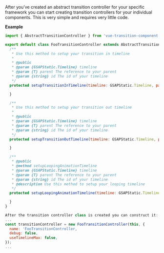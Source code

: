 After you’ve created an abstract transition controller for your specific framework you can start creating transition controllers for your individual components. This is very simple and requires very little code.

**Example**
```javascript
import { AbstractTransitionController } from 'vue-transition-component';

export default class FooTransitionController extends AbstractTransitionController {
  /**
   * Use this method to setup your transition in timeline
   *
   * @public
   * @param {GSAPStatic.Timeline} timeline
   * @param {T} parent The reference to your parent
   * @param {string} id The id of your timeline
   */
  protected setupTransitionInTimeline(timeline: GSAPStatic.Timeline, parent:T, id:string): void {

  }

  /**
   * Use this method to setup your transition out timeline
   *
   * @public
   * @param {GSAPStatic.Timeline} timeline
   * @param {T} parent The reference to your parent
   * @param {string} id The id of your timeline
   */
  protected setupTransitionOutTimeline(timeline: GSAPStatic.Timeline, parent:T, id:string): void {

  }

  /**
   * @public
   * @method setupLoopingAnimationTimeline
   * @param {GSAPStatic.Timeline} timeline
   * @param {T} parent The reference to your parent
   * @param {string} id The id of your timeline
   * @description Use this method to setup your looping timeline
   */
  protected setupLoopingAnimationTimeline(timeline: GSAPStatic.Timeline, parent:T, id:string): void {

  }
}
```

```javascript
After the transition controller class is created you can construct it:
...
const transitionController = new FooTransitionController(this, {
  name: 'FooTransitionController,
  debug: false,
  useTimelineMax: false,
});
...
```
